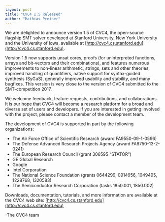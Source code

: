 ```yaml
---
layout: post
title: "CVC4 1.5 Released"
author: "Mathias Preiner"
---
```


We are delighted to announce version 1.5 of CVC4, the open-source flagship SMT
solver developed at Stanford University, New York University and the University
of Iowa, available at
[http://cvc4.cs.stanford.edu](http://cvc4.cs.stanford.edu).

Version 1.5 now supports unsat cores, proofs (for uninterpreted functions,
arrays and bit-vectors and their combinations), and features numerous
improvements to non-linear arithmetic, strings, sets and other theories,
improved handling of quantifiers, native support for syntax-guided synthesis
(SyGuS), generally improved usability and stability, and many bugfixes. This
version is very close to the version of CVC4 submitted to the SMT-competition
2017.

We welcome feedback, feature requests, contributions, and collaborations.  It
is our hope that CVC4 will become a research platform for a broad and diverse
set of users and developers.  If you are interested in getting involved with
the project, please contact a member of the development team.

The development of CVC4 is supported in part by the following organizations:

- The Air Force Office of Scientific Research (award FA9550-09-1-0596)
- The Defense Advanced Research Projects Agency (award FA8750-13-2-0241)
- The European Research Council (grant 306595 “STATOR”)
- GE Global Research
- Google
- Intel Corporation
- The National Science Foundation (grants 0644299, 0914956, 1049495, 1228768,
  1320583)
- The Semiconductor Research Corporation (tasks 1850.001, 1850.002)

Downloads, documentation, tutorials, and more information are available at the
CVC4 web site: [http://cvc4.cs.stanford.edu](http://cvc4.cs.stanford.edu)

-The CVC4 team

